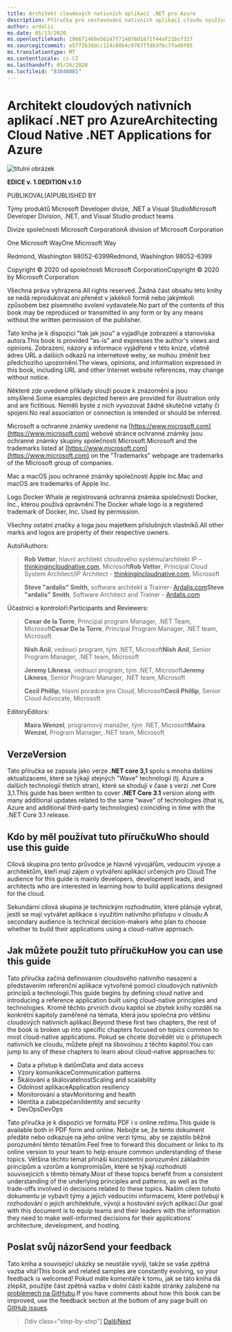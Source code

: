 ```yaml
---
title: Architekt cloudových nativních aplikací .NET pro Azure
description: Příručka pro sestavování nativních aplikací cloudu využívajících kontejnery, mikroslužby a funkce bez serveru v Azure.
author: ardalis
ms.date: 05/13/2020
ms.openlocfilehash: 196671468e56147f714078d1671f44af21bcf327
ms.sourcegitcommit: e5772b3ddcc114c80b4c9767ffdb3f6c7fad8f05
ms.translationtype: MT
ms.contentlocale: cs-CZ
ms.lasthandoff: 05/26/2020
ms.locfileid: "83840881"
---
```

# <a name="architecting-cloud-native-net-applications-for-azure"></a><span data-ttu-id="70663-103">Architekt cloudových nativních aplikací .NET pro Azure</span><span class="sxs-lookup"><span data-stu-id="70663-103">Architecting Cloud Native .NET Applications for Azure</span></span>

![titulní obrázek](./media/cover.png)

<span data-ttu-id="70663-105">**EDICE v. 1.0**</span><span class="sxs-lookup"><span data-stu-id="70663-105">**EDITION v.1.0**</span></span>

<span data-ttu-id="70663-106">PUBLIKOVAL(A)</span><span class="sxs-lookup"><span data-stu-id="70663-106">PUBLISHED BY</span></span>

<span data-ttu-id="70663-107">Týmy produktů Microsoft Developer divize, .NET a Visual Studio</span><span class="sxs-lookup"><span data-stu-id="70663-107">Microsoft Developer Division, .NET, and Visual Studio product teams</span></span>

<span data-ttu-id="70663-108">Divize společnosti Microsoft Corporation</span><span class="sxs-lookup"><span data-stu-id="70663-108">A division of Microsoft Corporation</span></span>

<span data-ttu-id="70663-109">One Microsoft Way</span><span class="sxs-lookup"><span data-stu-id="70663-109">One Microsoft Way</span></span>

<span data-ttu-id="70663-110">Redmond, Washington 98052-6399</span><span class="sxs-lookup"><span data-stu-id="70663-110">Redmond, Washington 98052-6399</span></span>

<span data-ttu-id="70663-111">Copyright &copy; 2020 od společnosti Microsoft Corporation</span><span class="sxs-lookup"><span data-stu-id="70663-111">Copyright &copy; 2020 by Microsoft Corporation</span></span>

<span data-ttu-id="70663-112">Všechna práva vyhrazena.</span><span class="sxs-lookup"><span data-stu-id="70663-112">All rights reserved.</span></span> <span data-ttu-id="70663-113">Žádná část obsahu této knihy se nedá reprodukovat ani přenést v jakékoli formě nebo jakýmkoli způsobem bez písemného svolení vydavatele.</span><span class="sxs-lookup"><span data-stu-id="70663-113">No part of the contents of this book may be reproduced or transmitted in any form or by any means without the written permission of the publisher.</span></span>

<span data-ttu-id="70663-114">Tato kniha je k dispozici "tak jak jsou" a vyjadřuje zobrazení a stanoviska autora.</span><span class="sxs-lookup"><span data-stu-id="70663-114">This book is provided "as-is" and expresses the author's views and opinions.</span></span> <span data-ttu-id="70663-115">Zobrazení, názory a informace vyjádřené v této knize, včetně adres URL a dalších odkazů na internetové weby, se mohou změnit bez předchozího upozornění.</span><span class="sxs-lookup"><span data-stu-id="70663-115">The views, opinions, and information expressed in this book, including URL and other Internet website references, may change without notice.</span></span>

<span data-ttu-id="70663-116">Některé zde uvedené příklady slouží pouze k znázornění a jsou smyšlené.</span><span class="sxs-lookup"><span data-stu-id="70663-116">Some examples depicted herein are provided for illustration only and are fictitious.</span></span> <span data-ttu-id="70663-117">Neměli byste z nich vyvozovat žádné skutečné vztahy či spojení.</span><span class="sxs-lookup"><span data-stu-id="70663-117">No real association or connection is intended or should be inferred.</span></span>

<span data-ttu-id="70663-118">Microsoft a ochranné známky uvedené na [https://www.microsoft.com](https://www.microsoft.com) webové stránce ochranné známky jsou ochranné známky skupiny společností Microsoft.</span><span class="sxs-lookup"><span data-stu-id="70663-118">Microsoft and the trademarks listed at [https://www.microsoft.com](https://www.microsoft.com) on the "Trademarks" webpage are trademarks of the Microsoft group of companies.</span></span>

<span data-ttu-id="70663-119">Mac a macOS jsou ochranné známky společnosti Apple Inc.</span><span class="sxs-lookup"><span data-stu-id="70663-119">Mac and macOS are trademarks of Apple Inc.</span></span>

<span data-ttu-id="70663-120">Logo Docker Whale je registrovaná ochranná známka společnosti Docker, Inc., kterou používá oprávnění.</span><span class="sxs-lookup"><span data-stu-id="70663-120">The Docker whale logo is a registered trademark of Docker, Inc. Used by permission.</span></span>

<span data-ttu-id="70663-121">Všechny ostatní značky a loga jsou majetkem příslušných vlastníků.</span><span class="sxs-lookup"><span data-stu-id="70663-121">All other marks and logos are property of their respective owners.</span></span>

<span data-ttu-id="70663-122">Autoři</span><span class="sxs-lookup"><span data-stu-id="70663-122">Authors:</span></span>

> <span data-ttu-id="70663-123">**Rob Vettor**, hlavní architekt cloudového systému/architekt IP – [thinkingincloudnative.com](http://thinkingincloudnative.com/about/), Microsoft</span><span class="sxs-lookup"><span data-stu-id="70663-123">**Rob Vettor**, Principal Cloud System Architect/IP Architect - [thinkingincloudnative.com](http://thinkingincloudnative.com/about/), Microsoft</span></span>
>
> <span data-ttu-id="70663-124">**Steve "ardalis" Smith**, software architekt a Trainer- [Ardalis.com](https://ardalis.com)</span><span class="sxs-lookup"><span data-stu-id="70663-124">**Steve "ardalis" Smith**, Software Architect and Trainer - [Ardalis.com](https://ardalis.com)</span></span>

<span data-ttu-id="70663-125">Účastníci a kontroloři:</span><span class="sxs-lookup"><span data-stu-id="70663-125">Participants and Reviewers:</span></span>

> <span data-ttu-id="70663-126">**Cesar de la Torre**, Principal program Manager, .NET Team, Microsoft</span><span class="sxs-lookup"><span data-stu-id="70663-126">**Cesar De la Torre**, Principal Program Manager, .NET team, Microsoft</span></span>
>
> <span data-ttu-id="70663-127">**Nish Anil**, vedoucí program, tým .NET, Microsoft</span><span class="sxs-lookup"><span data-stu-id="70663-127">**Nish Anil**, Senior Program Manager, .NET team, Microsoft</span></span>
>
> <span data-ttu-id="70663-128">**Jeremy Likness**, vedoucí program, tým .NET, Microsoft</span><span class="sxs-lookup"><span data-stu-id="70663-128">**Jeremy Likness**, Senior Program Manager, .NET team, Microsoft</span></span>
>
> <span data-ttu-id="70663-129">**Cecil Phillip**, hlavní poradce pro Cloud, Microsoft</span><span class="sxs-lookup"><span data-stu-id="70663-129">**Cecil Phillip**, Senior Cloud Advocate, Microsoft</span></span>

<span data-ttu-id="70663-130">Editory</span><span class="sxs-lookup"><span data-stu-id="70663-130">Editors:</span></span>

> <span data-ttu-id="70663-131">**Maira Wenzel**, programový manažer, tým .NET, Microsoft</span><span class="sxs-lookup"><span data-stu-id="70663-131">**Maira Wenzel**, Program Manager, .NET team, Microsoft</span></span>

## <a name="version"></a><span data-ttu-id="70663-132">Verze</span><span class="sxs-lookup"><span data-stu-id="70663-132">Version</span></span>

<span data-ttu-id="70663-133">Tato příručka se zapsala jako verze **.NET core 3,1** spolu s mnoha dalšími aktualizacemi, které se týkají stejných "Wave" technologií (tj. Azure a dalších technologií třetích stran), které se shodují v čase s verzí .net Core 3,1.</span><span class="sxs-lookup"><span data-stu-id="70663-133">This guide has been written to cover **.NET Core 3.1** version along with many additional updates related to the same “wave” of technologies (that is, Azure and additional third-party technologies) coinciding in time with the .NET Core 3.1 release.</span></span>

## <a name="who-should-use-this-guide"></a><span data-ttu-id="70663-134">Kdo by měl používat tuto příručku</span><span class="sxs-lookup"><span data-stu-id="70663-134">Who should use this guide</span></span>

<span data-ttu-id="70663-135">Cílová skupina pro tento průvodce je hlavně vývojářům, vedoucím vývoje a architektům, kteří mají zájem o vytváření aplikací určených pro Cloud.</span><span class="sxs-lookup"><span data-stu-id="70663-135">The audience for this guide is mainly developers, development leads, and architects who are interested in learning how to build applications designed for the cloud.</span></span>

<span data-ttu-id="70663-136">Sekundární cílová skupina je technickým rozhodnutím, které plánuje vybrat, jestli se mají vytvářet aplikace s využitím nativního přístupu v cloudu.</span><span class="sxs-lookup"><span data-stu-id="70663-136">A secondary audience is technical decision-makers who plan to choose whether to build their applications using a cloud-native approach.</span></span>

## <a name="how-you-can-use-this-guide"></a><span data-ttu-id="70663-137">Jak můžete použít tuto příručku</span><span class="sxs-lookup"><span data-stu-id="70663-137">How you can use this guide</span></span>

<span data-ttu-id="70663-138">Tato příručka začíná definováním cloudového nativního nasazení a představením referenční aplikace vytvořené pomocí cloudových nativních principů a technologií.</span><span class="sxs-lookup"><span data-stu-id="70663-138">This guide begins by defining cloud native and introducing a reference application built using cloud-native principles and technologies.</span></span> <span data-ttu-id="70663-139">Kromě těchto prvních dvou kapitol se zbytek knihy rozdělí na konkrétní kapitoly zaměřené na témata, která jsou společná pro většinu cloudových nativních aplikací.</span><span class="sxs-lookup"><span data-stu-id="70663-139">Beyond these first two chapters, the rest of the book is broken up into specific chapters focused on topics common to most cloud-native applications.</span></span> <span data-ttu-id="70663-140">Pokud se chcete dozvědět víc o přístupech nativních ke cloudu, můžete přejít na libovolnou z těchto kapitol:</span><span class="sxs-lookup"><span data-stu-id="70663-140">You can jump to any of these chapters to learn about cloud-native approaches to:</span></span>

- <span data-ttu-id="70663-141">Data a přístup k datům</span><span class="sxs-lookup"><span data-stu-id="70663-141">Data and data access</span></span>
- <span data-ttu-id="70663-142">Vzory komunikace</span><span class="sxs-lookup"><span data-stu-id="70663-142">Communication patterns</span></span>
- <span data-ttu-id="70663-143">Škálování a škálovatelnost</span><span class="sxs-lookup"><span data-stu-id="70663-143">Scaling and scalability</span></span>
- <span data-ttu-id="70663-144">Odolnost aplikace</span><span class="sxs-lookup"><span data-stu-id="70663-144">Application resiliency</span></span>
- <span data-ttu-id="70663-145">Monitorování a stav</span><span class="sxs-lookup"><span data-stu-id="70663-145">Monitoring and health</span></span>
- <span data-ttu-id="70663-146">Identita a zabezpečení</span><span class="sxs-lookup"><span data-stu-id="70663-146">Identity and security</span></span>
- <span data-ttu-id="70663-147">DevOps</span><span class="sxs-lookup"><span data-stu-id="70663-147">DevOps</span></span>

<span data-ttu-id="70663-148">Tato příručka je k dispozici ve formátu PDF i v online režimu.</span><span class="sxs-lookup"><span data-stu-id="70663-148">This guide is available both in PDF form and online.</span></span> <span data-ttu-id="70663-149">Nebojte se, že tento dokument předáte nebo odkazuje na jeho online verzi týmu, aby se zajistilo běžné porozumění těmto tématům.</span><span class="sxs-lookup"><span data-stu-id="70663-149">Feel free to forward this document or links to its online version to your team to help ensure common understanding of these topics.</span></span> <span data-ttu-id="70663-150">Většina těchto témat přináší konzistentní porozumění základním principům a vzorům a kompromisům, které se týkají rozhodnutí souvisejících s těmito tématy.</span><span class="sxs-lookup"><span data-stu-id="70663-150">Most of these topics benefit from a consistent understanding of the underlying principles and patterns, as well as the trade-offs involved in decisions related to these topics.</span></span> <span data-ttu-id="70663-151">Naším cílem tohoto dokumentu je vybavit týmy a jejich vedoucími informacemi, které potřebují k rozhodování o jejich architektuře, vývoji a hostování svých aplikací.</span><span class="sxs-lookup"><span data-stu-id="70663-151">Our goal with this document is to equip teams and their leaders with the information they need to make well-informed decisions for their applications' architecture, development, and hosting.</span></span>

## <a name="send-your-feedback"></a><span data-ttu-id="70663-152">Poslat svůj názor</span><span class="sxs-lookup"><span data-stu-id="70663-152">Send your feedback</span></span>

<span data-ttu-id="70663-153">Tato kniha a související ukázky se neustále vyvíjí, takže se vaše zpětná vazba vítá!</span><span class="sxs-lookup"><span data-stu-id="70663-153">This book and related samples are constantly evolving, so your feedback is welcomed!</span></span> <span data-ttu-id="70663-154">Pokud máte komentáře k tomu, jak se tato kniha dá zlepšit, použijte část zpětná vazba v dolní části každé stránky založené na [problémech na GitHubu](https://github.com/dotnet/docs/issues).</span><span class="sxs-lookup"><span data-stu-id="70663-154">If you have comments about how this book can be improved, use the feedback section at the bottom of any page built on [GitHub issues](https://github.com/dotnet/docs/issues).</span></span>

>[!div class="step-by-step"]
>[<span data-ttu-id="70663-155">Další</span><span class="sxs-lookup"><span data-stu-id="70663-155">Next</span></span>](introduction.md)
